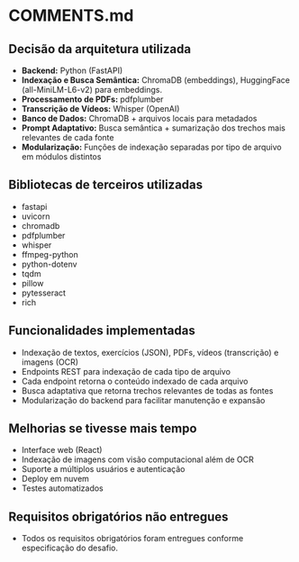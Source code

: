 # COMMENTS.md

## Decisão da arquitetura utilizada
- **Backend:** Python (FastAPI)
- **Indexação e Busca Semântica:** ChromaDB (embeddings), HuggingFace (all-MiniLM-L6-v2) para embeddings.
- **Processamento de PDFs:** pdfplumber
- **Transcrição de Vídeos:** Whisper (OpenAI)
- **Banco de Dados:** ChromaDB + arquivos locais para metadados
- **Prompt Adaptativo:** Busca semântica + sumarização dos trechos mais relevantes de cada fonte
- **Modularização:** Funções de indexação separadas por tipo de arquivo em módulos distintos

## Bibliotecas de terceiros utilizadas
- fastapi
- uvicorn
- chromadb
- pdfplumber
- whisper
- ffmpeg-python
- python-dotenv
- tqdm
- pillow
- pytesseract
- rich

## Funcionalidades implementadas
- Indexação de textos, exercícios (JSON), PDFs, vídeos (transcrição) e imagens (OCR)
- Endpoints REST para indexação de cada tipo de arquivo
- Cada endpoint retorna o conteúdo indexado de cada arquivo
- Busca adaptativa que retorna trechos relevantes de todas as fontes
- Modularização do backend para facilitar manutenção e expansão

## Melhorias se tivesse mais tempo
- Interface web (React)
- Indexação de imagens com visão computacional além de OCR
- Suporte a múltiplos usuários e autenticação
- Deploy em nuvem
- Testes automatizados

## Requisitos obrigatórios não entregues
- Todos os requisitos obrigatórios foram entregues conforme especificação do desafio. 